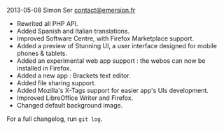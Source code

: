 2013-05-08 Simon Ser contact@emersion.fr

* Rewrited all PHP API.
* Added Spanish and Italian translations.
* Improved Software Centre, with Firefox Marketplace support.
* Added a preview of Stunning UI, a user interface designed for mobile phones & tablets.
* Added an experimental web app support : the webos can now be installed in Firefox.
* Added a new app : Brackets text editor.
* Added file sharing support.
* Added Mozilla's X-Tags support for easier app's UIs development.
* Improved LibreOffice Writer and Firefox.
* Changed default background image.

For a full changelog, run `git log`.
